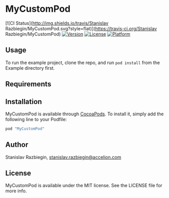 # MyCustomPod

[![CI Status](http://img.shields.io/travis/Stanislav Razbiegin/MyCustomPod.svg?style=flat)](https://travis-ci.org/Stanislav Razbiegin/MyCustomPod)
[![Version](https://img.shields.io/cocoapods/v/MyCustomPod.svg?style=flat)](http://cocoapods.org/pods/MyCustomPod)
[![License](https://img.shields.io/cocoapods/l/MyCustomPod.svg?style=flat)](http://cocoapods.org/pods/MyCustomPod)
[![Platform](https://img.shields.io/cocoapods/p/MyCustomPod.svg?style=flat)](http://cocoapods.org/pods/MyCustomPod)

## Usage

To run the example project, clone the repo, and run `pod install` from the Example directory first.

## Requirements

## Installation

MyCustomPod is available through [CocoaPods](http://cocoapods.org). To install
it, simply add the following line to your Podfile:

```ruby
pod "MyCustomPod"
```

## Author

Stanislav Razbiegin, stanislav.razbiegin@accelion.com

## License

MyCustomPod is available under the MIT license. See the LICENSE file for more info.
